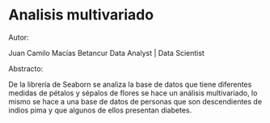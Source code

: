 # Analisis multivariado
 
Autor:

Juan Camilo Macías Betancur
Data Analyst | Data Scientist

Abstracto:

De la librería de Seaborn se analiza la base de datos que tiene diferentes medidas de pétalos y sépalos de flores se hace un análisis multivariado, lo mismo se hace a una base de datos de personas que son descendientes de indios pima y que algunos de ellos presentan diabetes.

